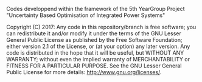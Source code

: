 Codes developpend within the framework of the 5th YearGroup Project "Uncertainty Based Optimisation of Integrated Power Systems"

Copyright (C) 2017: Any code in this repository/branch is free software; you can redistribute it and/or modify it under the terms of the GNU Lesser General Public License as published by the Free Software Foundation; either version 2.1 of the License, or (at your option) any later version. Any code is distributed in the hope that it will be useful, but WITHOUT ANY WARRANTY; without even the implied warranty of MERCHANTABILITY or FITNESS FOR A PARTICULAR PURPOSE. See the GNU Lesser General Public License for more details: http://www.gnu.org/licenses/.
